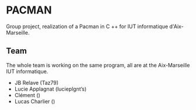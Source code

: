 # PACMAN
Group project, realization of a Pacman in C ++ for IUT informatique d'Aix-Marseille.

## Team
The whole team is working on the same program, all are at the Aix-Marseille IUT informatique.
- JB Relave (Taz79)
- Lucie Applagnat (lucieplgnt’s)
- Clément ()
- Lucas Charlier ()
